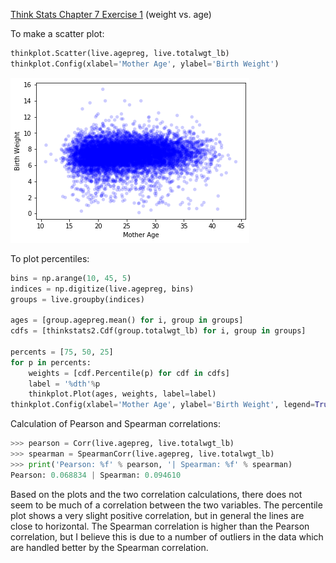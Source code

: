 [Think Stats Chapter 7 Exercise 1](http://greenteapress.com/thinkstats2/html/thinkstats2008.html#toc70) (weight vs. age)

To make a scatter plot:

```python
thinkplot.Scatter(live.agepreg, live.totalwgt_lb)
thinkplot.Config(xlabel='Mother Age', ylabel='Birth Weight')
```

![Scatter Plot](images/7_1_scatter.png)

To plot percentiles:
```python
bins = np.arange(10, 45, 5)
indices = np.digitize(live.agepreg, bins)
groups = live.groupby(indices)

ages = [group.agepreg.mean() for i, group in groups]
cdfs = [thinkstats2.Cdf(group.totalwgt_lb) for i, group in groups]

percents = [75, 50, 25]
for p in percents:
    weights = [cdf.Percentile(p) for cdf in cdfs]
    label = '%dth'%p
    thinkplot.Plot(ages, weights, label=label)
thinkplot.Config(xlabel='Mother Age', ylabel='Birth Weight', legend=True)
```

Calculation of Pearson and Spearman correlations:

```python
>>> pearson = Corr(live.agepreg, live.totalwgt_lb)
>>> spearman = SpearmanCorr(live.agepreg, live.totalwgt_lb)
>>> print('Pearson: %f' % pearson, '| Spearman: %f' % spearman)
Pearson: 0.068834 | Spearman: 0.094610
```

Based on the plots and the two correlation calculations, there does not seem to be much of a correlation between the two variables. The percentile plot shows a very slight positive correlation, but in general the lines are close to horizontal. The Spearman correlation is higher than the Pearson correlation, but I believe this is due to a number of outliers in the data which are handled better by the Spearman correlation.
